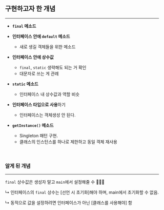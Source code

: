 ## 구현하고자 한 개념
___
- **`final` 메소드** 


- **인터페이스 안에 `default` 메소드**
    - 새로 생길 객체들을 위한 메소드


- **인터페이스 안에 상수값**
  - `final`, `static` 생략해도 되는 거 확인
  - 대문자로 쓰는 게 관례


- **`static` 메소드**
  - 인터페이스 내 상수값과 역할 비슷


- **인터페이스 타입으로 사용**하기
    -  인터페이스는 객체생성 안 된다.


- **`getInstance()` 메소드**
  - Singleton 패턴 구현.
  - 클래스의 인스턴스를 하나로 제한하고 동일 객체 재사용
<br><br><br>

### 알게 된 개념
___
`final` 상수값은 생성자 말고 `main`에서 설정해줄 수 🙅🏻‍♀️

↳ 인터페이스의 `final` 상수는 [선언 시 초기화]해야 하며, main에서 초기화할 수 없음.

↳ 동적으로 값을 설정하려면 인터페이스가 아닌 [클래스를 사용해야] 함